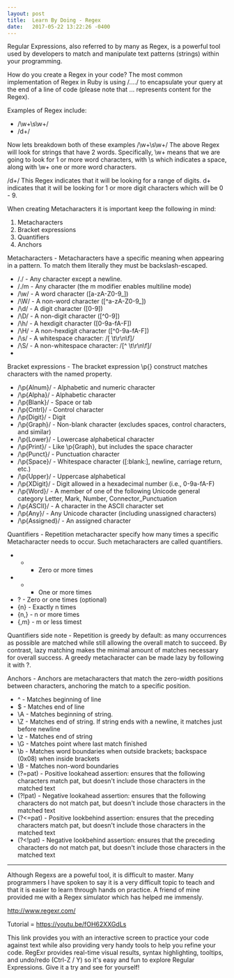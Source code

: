 ```yaml
---
layout: post
title:  Learn By Doing - Regex
date:   2017-05-22 13:22:26 -0400
---
```



Regular Expressions, also referred to by many as Regex,  is a powerful tool used by developers to match and manipulate text patterns (strings) within your programming.  

How do you create a Regex in your code?  The most common implementation of Regex in Ruby is using /..../ to encapsulate your query at the end of a line of code (please note that ... represents content for the Regex). 

Examples of Regex include:
*    /\w+\s\w+/
*    /d+/

Now lets breakdown both of these examples
/\w+\s\w+/
The above Regex will look for strings that have 2 words.  Specifically, \w+ means that we are going to look for 1 or more word characters, with \s which indicates a space, along with \w+ one or more word characters.

/d+/
This Regex indicates that it will be looking for a range of digits. d+ indicates that it will be looking for 1 or more digit characters which will be 0 - 9. 

When creating Metacharacters it is important keep the following in mind:
1. Metacharacters
2. Bracket expressions
3. Quantifiers
4. Anchors

Metacharacters - Metacharacters have a specific meaning when appearing in a pattern. To match them literally they must be backslash-escaped. 
* /./ - Any character except a newline.
* /./m - Any character (the m modifier enables multiline mode)
* /\w/ - A word character ([a-zA-Z0-9_])
* /\W/ - A non-word character ([^a-zA-Z0-9_])
* /\d/ - A digit character ([0-9])
* /\D/ - A non-digit character ([^0-9])
* /\h/ - A hexdigit character ([0-9a-fA-F])
* /\H/ - A non-hexdigit character ([^0-9a-fA-F])
* /\s/ - A whitespace character: /[ \t\r\n\f]/
* /\S/ - A non-whitespace character: /[^ \t\r\n\f]/
* 
Bracket expressions - The bracket expression \p{} construct matches characters with the named property.
* /\p{Alnum}/ - Alphabetic and numeric character
* /\p{Alpha}/ - Alphabetic character
* /\p{Blank}/ - Space or tab
* /\p{Cntrl}/ - Control character
* /\p{Digit}/ - Digit
* /\p{Graph}/ - Non-blank character (excludes spaces, control characters, and similar)
* /\p{Lower}/ - Lowercase alphabetical character
* /\p{Print}/ - Like \p{Graph}, but includes the space character
* /\p{Punct}/ - Punctuation character
* /\p{Space}/ - Whitespace character ([:blank:], newline, carriage return, etc.)
* /\p{Upper}/ - Uppercase alphabetical
* /\p{XDigit}/ - Digit allowed in a hexadecimal number (i.e., 0-9a-fA-F)
* /\p{Word}/ - A member of one of the following Unicode general category Letter, Mark, Number, Connector_Punctuation
* /\p{ASCII}/ - A character in the ASCII character set
* /\p{Any}/ - Any Unicode character (including unassigned characters)
* /\p{Assigned}/ - An assigned character

Quantifiers -  Repetition metacharacter specify how many times a specific Metacharacter needs to occur. Such metacharacters are called quantifiers.
* * - Zero or more times
* + - One or more times
* ? - Zero or one times (optional)
* {n} - Exactly n times
* {n,} - n or more times
* {,m} - m or less timest

Quantifiers side note - Repetition is greedy by default: as many occurrences as possible are matched while still allowing the overall match to succeed. By contrast, lazy matching makes the minimal amount of matches necessary for overall success. A greedy metacharacter can be made lazy by following it with ?.

Anchors - Anchors are metacharacters that match the zero-width positions between characters, anchoring the match to a specific position.
* ^ - Matches beginning of line
* $ - Matches end of line
* \A - Matches beginning of string.
* \Z - Matches end of string. If string ends with a newline, it matches just before newline
* \z - Matches end of string
* \G - Matches point where last match finished
* \b - Matches word boundaries when outside brackets; backspace (0x08) when inside brackets
* \B - Matches non-word boundaries
* (?=pat) - Positive lookahead assertion: ensures that the following characters match pat, but doesn't include those characters in the matched text
* (?!pat) - Negative lookahead assertion: ensures that the following characters do not match pat, but doesn't include those characters in the matched text
* (?<=pat) - Positive lookbehind assertion: ensures that the preceding characters match pat, but doesn't include those characters in the matched text
* (?<!pat) - Negative lookbehind assertion: ensures that the preceding characters do not match pat, but doesn't include those characters in the matched text

-----------------------------------------------------------------------------------------------------------------------------------------------------
Although Regexs are a poweful tool, it is difficult to master. Many programmers I have spoken to say it is a very difficult topic to teach and that it is easier to learn through hands on practice.  A friend of mine provided me with a Regex simulator which has helped me immensly. 

http://www.regexr.com/

Tutorial = https://youtu.be/fOH62XXGdLs

This link provides you with an interactive screen to practice your code against text while also providing very handy tools to help you refine your code. RegExr provides real-time visual results, syntax highlighting, tooltips, and undo/redo (Ctrl-Z / Y) so it's easy and fun to explore Regular Expressions.  Give it a try and see for yourself!



